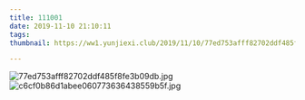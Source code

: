 ```yaml
---
title: 111001
date: 2019-11-10 21:10:11
tags:
thumbnail: https://ww1.yunjiexi.club/2019/11/10/77ed753afff82702ddf485f8fe3b09db.jpg

---
```

<!-- more -->
![77ed753afff82702ddf485f8fe3b09db.jpg](https://ww1.yunjiexi.club/2019/11/10/77ed753afff82702ddf485f8fe3b09db.jpg)
![c6cf0b86d1abee060773636438559b5f.jpg](https://ww1.yunjiexi.club/2019/11/10/c6cf0b86d1abee060773636438559b5f.jpg)
